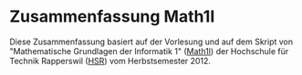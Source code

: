 Zusammenfassung Math1I
======================

Diese Zusammenfassung basiert auf der Vorlesung und auf dem Skript von "Mathematische
Grundlagen der Informatik 1" ([Math1I](http://studien.hsr.ch/allModules/11093_M_Math1I.html
"Modulbeschreibung")) der Hochschule für Technik Rapperswil ([HSR](https://hsr.ch/ "Hochschule
für Technik Rapperswil")) vom Herbstsemester 2012.
